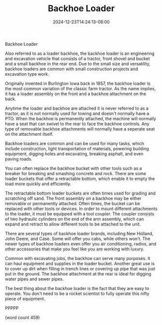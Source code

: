 ﻿---
title: "Backhoe Loader"
date: 2024-12-23T14:24:13-08:00
description: "Excavation Equipment Tips for Web Success"
featured_image: "/images/Excavation Equipment.jpg"
tags: ["Excavation Equipment"]
---

Backhoe Loader

Also referred to as a loader backhoe, the backhoe
loader is an engineering and excavation vehicle that
consists of a tractor, front shovel and bucket and
a small backhoe in the rear end.  Due to the small
size and versatility, backhoe loaders are common
with small construction projects and excavation type
work.

Originally invented in Burlington Iowa back in 1857,
the backhoe loader is the most common variation of
the classic farm tractor.  As the name implies, it
has a loader assembly on the front and a backhoe
attachment on the back.  

Anytime the loader and backhoe are attached it is 
never referred to as a tractor, as it is not normally
used for towing and doesn't normally have a PTO.
When the backhoe is permanently attached, the 
machine will normally have a seat that can swivel
to the rear to face the backhoe controls.  Any type
of removable backhoe attachments will normally have
a seperate seat on the attachment itself.

Backhoe loaders are common and can be used for many
tasks, which include construction, light transportation
of materials, powering building equipment, digging
holes and excavating, breaking asphalt, and even
paving roads.

You can often replace the backhoe bucket with 
other tools such as a breaker for breaking and
smashing concrete and rock.  There are some loader
buckets that offer a retractable bottom, which
enable it to empty the load more quickly and
efficiently. 

The retractable bottom loader buckets are often
times used for grading and scratching off sand.
The front assembly on a backhoe may be either 
removable or permanently attached.  Often times,
the bucket can be replaced with other tools or
devices.  In order to mount different attachments
to the loader, it must be equipped with a tool 
coupler.  The coupler consists of two hydraulic
cylinders on the end of the arm assembly, which
can expand and retract to allow different tools to
be attached to the unit.

There are several types of backhoe loader brands,
including New Holland, John Deere, and Case.  Some
will offer you cabs, while others won't.  The 
newer types of backhoe loaders even offer you air
conditioning, radios, and other accessories that
make you feel like you are working with luxury.

Common with excavating jobs, the backhoe can serve
many purposes.  It can haul equipment and supplies 
in the loader bucket.  Another great use is to cover
up dirt when filling in trench lines or covering
up pipe that was just put in the ground.  The
backhoe attachment at the rear is ideal for digging
water pipes and sewer pipes.

The best thing about the backhoe loader is the
fact that they are easy to operate.  You don't 
need to be a rocket scientist to fully operate this
nifty piece of equipment.

PPPPP

(word count 459)
